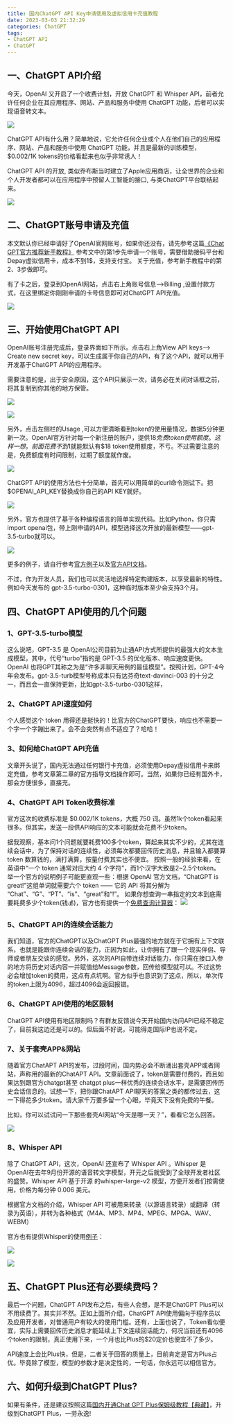 ```yaml
---
title: 国内ChatGPT API Key申请使用及虚拟信用卡充值教程
date: 2023-03-03 21:32:29
categories: ChatGPT
tags: 
- ChatGPT API
- ChatGPT
---
```


## 一、ChatGPT API介绍

今天，OpenAI 又开启了一个收费计划，开放 ChatGPT 和 Whisper API，前者允许任何企业在其应用程序、网站、产品和服务中使用 ChatGPT 功能，后者可以实现语音转文本。

![](./images/chatgpt-api-1.png)


ChatGPT API有什么用？简单地说，它允许任何企业或个人在他们自己的应用程序、网站、产品和服务中使用 ChatGPT 功能，并且是最新的训练模型，$0.002/1K tokens的价格看起来也似乎非常诱人！

ChatGPT API 的开放, 类似乔布斯当时建立了Apple应用商店，让全世界的企业和个人开发者都可以在应用程序中预留人工智能的接口, 与类ChatGPT平台联结起来。

![](./images/chatgpt-api-2.png)


## 二、ChatGPT账号申请及充值

本文默认你已经申请好了OpenAI官网账号，如果你还没有，请先参考这篇[《Chat GPT官方推荐新手教程》](https://chatgpt-plus.github.io/chatgpt-plus/) 参考文中的第1步先申请一个账号，需要借助接码平台和Depay虚拟信用卡，成本不到1$，支持支付宝。
关于充值，参考新手教程中的第2、3步做即可。

有了卡之后，登录到OpenAI网站，点击右上角账号信息-->Billing ,设置付款方式，在这里绑定你刚刚申请的卡号信息即可对ChatGPT API充值。

![](./images/chatgpt-api-3.png)


## 三、开始使用ChatGPT API

OpenAI账号注册完成后，登录界面如下所示。点击右上角View API keys—> Create new secret key，可以生成属于你自己的API，有了这个API，就可以用于开发基于ChatGPT API的应用程序。

需要注意的是，出于安全原因，这个API只展示一次，请务必在关闭对话框之前，将其复制到你其他的地方保管。

![](./images/chatgpt-api-4.png)



![](./images/chatgpt-api-5.png)



另外，点击左侧栏的Usage ,可以方便清晰看到token的使用量情况，数据5分钟更新一次。OpenAI官方针对每一个新注册的账户，提供$18免费token使用额度。这样一想，前面花费不到$1就能默认有$18 token使用额度，不亏。不过需要注意的是，免费额度有时间限制，过期了额度就作废。

![](./images/chatgpt-api-6.png)



ChatGPT API的使用方法也十分简单，首先可以用简单的curl命令测试下。把$OPENAI_API_KEY替换成你自己的API KEY就好。

![](./images/chatgpt-api-7.png)



另外，官方也提供了基于各种编程语言的简单实现代码。比如Python，你只需import openai包，带上刚申请的API，模型选择这次开放的最新模型——gpt-3.5-turbo就可以。

![](./images/chatgpt-api-8.png)



更多的例子，请自行参考[官方例子](https://openai.com/blog/introducing-chatgpt-and-whisper-apis)以及[官方API文档](https://platform.openai.com/docs/api-reference/introduction)。

不过，作为开发人员，我们也可以灵活地选择特定构建版本，以享受最新的特性。例如今天发布的 gpt-3.5-turbo-0301，这种临时版本至少会支持3个月。

## 四、ChatGPT API使用的几个问题

### 1、GPT-3.5-turbo模型

这么说吧，GPT-3.5 是 OpenAI公司目前为止通API方式所提供的最强大的文本生成模型，其中，代号“turbo”指的是 GPT-3.5 的优化版本、响应速度更快。OpenAI 也将GPT其称之为是“许多非聊天用例的最佳模型”。按照计划，GPT-4今年会发布。gpt-3.5-turb模型号称成本只有达芬奇text-davinci-003 的十分之一，而且会一直保持更新，比如gpt-3.5-turbo-0301这样，

### 2、ChatGPT API速度如何

个人感觉这个 token 用得还是挺快的！比官方的ChatGPT要快，响应也不需要一个字一个字蹦出来了。会不会突然有点不适应了？哈哈！

### 3、如何给ChatGPT API充值

文章开头说了，国内无法通过任何银行卡充值，必须使用Depay虚拟信用卡来绑定充值，参考文章第二章的官方指导文档操作即可。当然，如果你已经有国外卡，那会方便很多，直接充。

### 4、ChatGPT API Token收费标准

官方这次的收费标准是 $0.002/1K tokens，大概 750 词。虽然1k个token看起来很多。但其实，发送一段供API响应的文本可能就会花费不少token。

据我观察，基本问1个问题就要耗费100多个token，算起来其实不少的，尤其在连续会话中，为了保持对话的连续性，必须每次都要回传历史消息，并且输入都要算 token 数算钱的，满打满算，按量付费其实也不便宜。
按照一般的经验来看，在英语中“一个 token 通常对应大约 4 个字符”，而1个汉字大致是2~2.5个token。
举一个官方的说明例子可能更直观一些：根据 OpenAI 官方文档，“ChatGPT is great!”这组单词就需要六个 token —— 它的 API 将其分解为 “Chat”、“G”、“PT”、“is”、“great”和“!”。
如果你想查询一串指定的文本到底需要耗费多少个token(钱💰)，官方也有提供一个[免费查询计算器](https://platform.openai.com/tokenizer)：
![](./images/chatgpt-api-9.png)


### 5、ChatGPT API的连续会话能力

我们知道，官方的ChatGPT以及ChatGPT Plus最强的地方就在于它拥有上下文联系，也就是能跟你连续会话的能力，正因为如此，让你拥有了跟一个现实伴侣、导师或者朋友交谈的感觉。另外，这次的API自带连续对话能力，你只需在接口入参的地方将历史对话内容一并赋值给Message参数，回传给模型就可以。不过这势必会增加token的费用，这点有点坑啊。官方似乎也意识到了这点，所以，单次传的token上限为4096，超过4096会返回报错。

### 6、ChatGPT API使用的地区限制

ChatGPT API使用有地区限制吗？有群友反馈说今天开始国内访问API已经不稳定了，目前我这边还是可以的。但后面不好说，可能得走国际IP也说不定。

### 7、关于套壳APP&网站

随着官方ChatAPT API的发布，过段时间，国内势必会不断涌出套壳APP或者网站，声称用的最新的ChatAPT API。文章前面说了，token是需要付费的，而且如果达到跟官方chatgpt甚至 chatgpt plus一样优秀的连续会话水平，是需要回传历史会话信息的。试想一下，把你跟ChatAPT API聊天的答案之类的都传过去，这一下得花多少token。请大家千万要多留一个心眼，毕竟天下没有免费的午餐。

比如，你可以试试问一下那些套壳AI网站“今天是哪一天？”，看看它怎么回答。

![](./images/chatgpt-api-10.png)



### 8、Whisper API

除了 ChatGPT API，这次，OpenAI 还宣布了 Whisper API 。Whisper 是OpenAI在去年9月份开源的语音转文字模型，开元之后就受到了全球开发者社区的盛赞。Whisper API 基于开源 的whisper-large-v2 模型，方便开发者们按需使用，价格为每分钟 0.006 美元。

根据官方文档的介绍，Whisper API 可被用来转录（以源语言转录）或翻译（转录为英语），并转为各种格式（M4A、MP3、MP4、MPEG、MPGA、WAV、WEBM）

官方也有提供Whisper的使用[例子](https://openai.com/blog/introducing-chatgpt-and-whisper-apis)：

![](./images/chatgpt-api-11.png)



![](./images/chatgpt-api-12.png)



## 五、ChatGPT Plus还有必要续费吗？

最后一个问题，ChatGPT API发布之后，有些人会想，是不是ChatGPT Plus可以不用续费了。其实并不然。正如上面所介绍，ChatGPT API使用偏向于程序员以及应用开发者，对普通用户有较大的使用门槛。还有，上面也说了，Token看似便宜，实际上需要回传历史消息才能延续上下文连续回话能力，何况当前还有4096个token的限制，真正使用下来，一个月也比Plus的$20定价也便宜不了多少。

API速度上会比Plus快，但是，二者关于回答的质量上，目前肯定是官方Plus占优。毕竟除了模型，模型的参数才是决定性的，一句话，你永远可以相信官方。

## 六、如何升级到ChatGPT Plus?

如果有条件，还是建议按照这篇[国内开通Chat GPT Plus保姆级教程【典藏】](https://chatgpt-plus.github.io)，升级到ChatGPT Plus，一劳永逸!